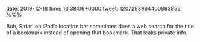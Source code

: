 date: 2019-12-18
time: 13:38:06+0000
tweet: 1207293964400893952
%%%

Buh, Safari on iPad’s location bar sometimes does a web search for the title of a bookmark instead of opening that bookmark. That leaks private info.
